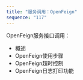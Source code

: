 ```yaml
---
title: "服务调用：OpenFeign"
sequence: "117"
---
```


OpenFeign服务接口调用：

- 概述
- OpenFeign使用步骤
- OpenFeign超时控制
- OpenFeign日志打印功能
